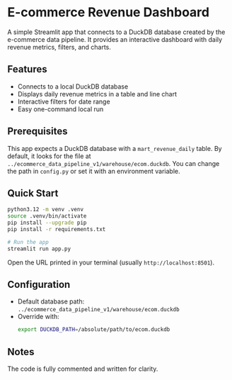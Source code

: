 
# E-commerce Revenue Dashboard

A simple Streamlit app that connects to a DuckDB database created by the e-commerce data pipeline. It provides an interactive dashboard with daily revenue metrics, filters, and charts.

## Features
- Connects to a local DuckDB database
- Displays daily revenue metrics in a table and line chart
- Interactive filters for date range
- Easy one-command local run

## Prerequisites
This app expects a DuckDB database with a `mart_revenue_daily` table. By default, it looks for the file at `../ecommerce_data_pipeline_v1/warehouse/ecom.duckdb`. You can change the path in `config.py` or set it with an environment variable.

## Quick Start
```bash
python3.12 -m venv .venv
source .venv/bin/activate
pip install --upgrade pip
pip install -r requirements.txt

# Run the app
streamlit run app.py
```

Open the URL printed in your terminal (usually `http://localhost:8501`).

## Configuration
- Default database path: `../ecommerce_data_pipeline_v1/warehouse/ecom.duckdb`
- Override with:
  ```bash
  export DUCKDB_PATH=/absolute/path/to/ecom.duckdb
  ```

## Notes
The code is fully commented and written for clarity.
